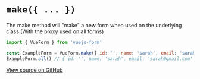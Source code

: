 # `make({ ... })`

The make method will "make" a new form when used on the underlying class (With the proxy used on all forms)

```js
import { VueForm } from 'vuejs-form'

const ExampleForm = VueForm.make({ id: '', name: 'sarah', email: 'sarah@gmail.com' })
ExampleForm.all() // { id: '', name: 'sarah', email: 'sarah@gmail.com' }
```

[View source on GitHub](https://github.com/zhorton34/vuejs-form.js/blob/master/src/methods/make.js)
